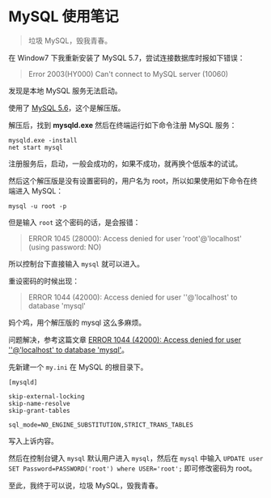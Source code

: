 # MySQL 使用笔记

> 垃圾 MySQL，毁我青春。

在 Window7 下我重新安装了 MySQL 5.7，尝试连接数据库时报如下错误：

> Error 2003(HY000) Can't connect to MySQL server (10060) 

发现是本地 MySQL 服务无法启动。

使用了 [MySQL 5.6](http://cdn.mysql.com/archives/mysql-5.6/mysql-5.6.29-winx64.zip)，这个是解压版。

解压后，找到 **mysqld.exe** 然后在终端运行如下命令注册 MySQL 服务：

```
mysqld.exe -install
net start mysql
```

注册服务后，启动，一般会成功的，如果不成功，就再换个低版本的试试。

然后这个解压版是没有设置密码的，用户名为 root，所以如果使用如下命令在终端进入 MySQL：

```
mysql -u root -p
```

但是输入 `root` 这个密码的话，是会报错：

> ERROR 1045 (28000): Access denied for user 'root'@'localhost' (using password: NO)

所以控制台下直接输入 `mysql` 就可以进入。

重设密码的时候出现：

> ERROR 1044 (42000): Access denied for user ''@'localhost' to database 'mysql'

妈个鸡，用个解压版的 mysql 这么多麻烦。

问题解决，参考这篇文章 [ERROR 1044 (42000): Access denied for user ''@'localhost' to database 'mysql'](http://blog.sina.com.cn/s/blog_7d31bbee01012pkz.html)。

先新建一个 `my.ini` 在 MySQL 的根目录下。

```
[mysqld]

skip-external-locking
skip-name-resolve
skip-grant-tables

sql_mode=NO_ENGINE_SUBSTITUTION,STRICT_TRANS_TABLES 
```

写入上诉内容。

然后在控制台键入 `mysql` 默认用户进入 `mysql`，然后在 `mysql` 中输入 `UPDATE user SET Password=PASSWORD('root') where USER='root';` 即可修改密码为 root。

至此，我终于可以说，垃圾 MySQL，毁我青春。